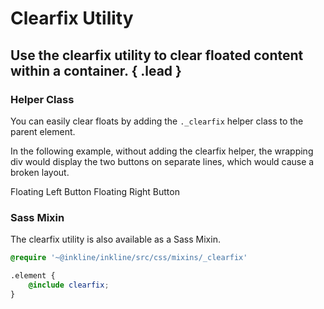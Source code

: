 # Clearfix Utility
## Use the clearfix utility to clear floated content within a container. { .lead }

### Helper Class
You can easily clear floats by adding the `._clearfix` helper class to the parent element.

In the following example, without adding the clearfix helper, the wrapping div would display the two buttons on separate lines, which would cause a broken layout.

<i-code-preview title="Clearfix Utility">

<div class="_clearfix _background-gray-40 _rounded">
    <i-button class="_float-left _margin-bottom-0">Floating Left Button</i-button>
    <i-button class="_float-right _margin-bottom-0">Floating Right Button</i-button>
</div>

<template slot="html">

~~~html
<div class="_clearfix">
    <i-button class="_float-left">Floating Left Button</i-button>
    <i-button class="_float-right">Floating Right Button</i-button>
</div>
~~~

</template>
</i-code-preview>

### Sass Mixin
The clearfix utility is also available as a Sass Mixin.

~~~scss
@require '~@inkline/inkline/src/css/mixins/_clearfix'

.element {
    @include clearfix;
}
~~~
